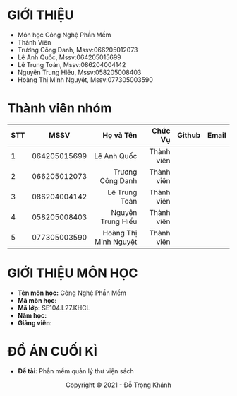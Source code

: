# GIỚI THIỆU
- Môn học Công Nghệ Phần Mềm
- Thành Viên 
- Trương Công Danh, Mssv:066205012073
- Lê Anh Quốc, Mssv:064205015699
- Lê Trung Toàn, Mssv:086204004142
- Nguyễn Trung Hiếu, Mssv:058205008403
- Hoàng Thị Minh Nguyệt, Mssv:077305003590
# Thành viên nhóm
| STT    | MSSV          | Họ và Tên              |Chức Vụ    | Github                                                  | Email                   |
| ------ |:-------------:| ----------------------:|----------:|--------------------------------------------------------:|-------------------------:
| 1      | 064205015699  | Lê Anh Quốc            |Thành viên |                                                         |                         |
| 2      | 066205012073  | Trương Công Danh       |Thành viên |                                                         |                         |
| 3      | 086204004142  | Lê Trung Toàn          |Thành viên |                                                         |                         |
| 4      | 058205008403  | Nguyễn Trung Hiếu      |Thành viên |                                                         |                         |
| 5      | 077305003590  | Hoàng Thị Minh Nguyệt  |Thành viên |                                                         |                         |

# GIỚI THIỆU MÔN HỌC
* **Tên môn học:** Công Nghệ Phần Mềm
* **Mã môn học:** 
* **Mã lớp:** SE104.L27.KHCL
* **Năm học:** 
* **Giảng viên**: 

# ĐỒ ÁN CUỐI KÌ
* **Đề tài:** Phần mềm quản lý thư viện sách

<!-- Footer -->
<p align='center'>Copyright © 2021 - Đỗ Trọng Khánh</p>

